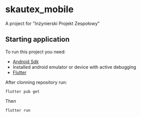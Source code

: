 # skautex_mobile

A project for "Inżynierski Projekt Zespołowy"

## Starting application

To run this project you need:
- [Android Sdk](https://developer.android.com/studio)
- Installed android emulator or device with active debugging
- [Flutter](https://flutter.dev/docs/get-started/install)

After clonning repository run:
	
	flutter pub get
Then

	flutter run
